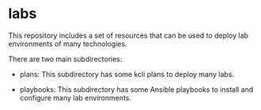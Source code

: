 # labs

This repository includes a set of resources that can be used to deploy lab environments of many technologies.

There are two main subdirectories:

* plans: This subdirectory has some kcli plans to deploy many labs.

* playbooks: This subdirectory has some Ansible playbooks to install and configure many lab environments.

